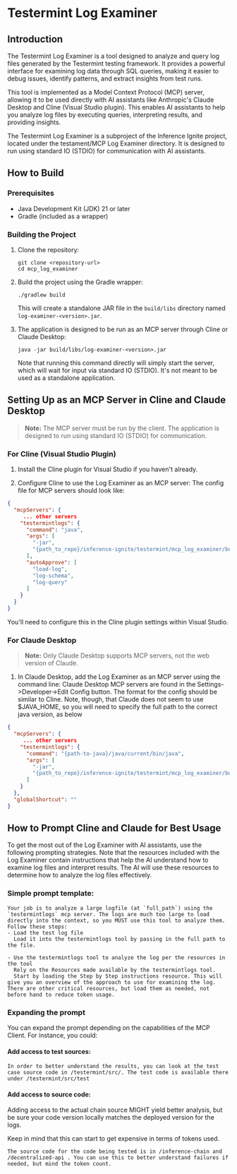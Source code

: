# Testermint Log Examiner

## Introduction

The Testermint Log Examiner is a tool designed to analyze and query log files generated by the Testermint testing framework. It provides a powerful interface for examining log data through SQL queries, making it easier to debug issues, identify patterns, and extract insights from test runs.

This tool is implemented as a Model Context Protocol (MCP) server, allowing it to be used directly with AI assistants like Anthropic's Claude Desktop and Cline (Visual Studio plugin). This enables AI assistants to help you analyze log files by executing queries, interpreting results, and providing insights.

The Testermint Log Examiner is a subproject of the Inference Ignite project, located under the testament/MCP Log Examiner directory. It is designed to run using standard IO (STDIO) for communication with AI assistants.

## How to Build

### Prerequisites

- Java Development Kit (JDK) 21 or later
- Gradle (included as a wrapper)

### Building the Project

1. Clone the repository:
   ```
   git clone <repository-url>
   cd mcp_log_examiner
   ```

2. Build the project using the Gradle wrapper:
   ```
   ./gradlew build
   ```
   This will create a standalone JAR file in the `build/libs` directory named `log-examiner-<version>.jar`.

3. The application is designed to be run as an MCP server through Cline or Claude Desktop:
   ```
   java -jar build/libs/log-examiner-<version>.jar
   ```

   Note that running this command directly will simply start the server, which will wait for input via standard IO (STDIO). It's not meant to be used as a standalone application.

## Setting Up as an MCP Server in Cline and Claude Desktop

> **Note:** The MCP server must be run by the client. The application is designed to run using standard IO (STDIO) for communication.

### For Cline (Visual Studio Plugin)

1. Install the Cline plugin for Visual Studio if you haven't already.

2. Configure Cline to use the Log Examiner as an MCP server:
The config file for MCP servers should look like:
```json
{
  "mcpServers": {
     ... other servers
    "testermintlogs": {
      "command": "java",
      "args": [
        "-jar",
        "{path_to_repo}/inference-ignite/testermint/mcp_log_examiner/build/libs/log-examiner-1.0-SNAPSHOT.jar"
      ],
      "autoApprove": [
        "load-log",
        "log-schema",
        "log-query"
      ]
    }
  }
}
```
You'll need to configure this in the Cline plugin settings within Visual Studio.

### For Claude Desktop

> **Note:** Only Claude Desktop supports MCP servers, not the web version of Claude.

1. In Claude Desktop, add the Log Examiner as an MCP server using the command line:
Claude Desktop MCP servers are found in the Settings->Developer->Edit Config button.
The format for the config should be similar to Cline. Note, though, that Claude does not seem to use $JAVA_HOME, so you will need to specify the full path to the correct java version, as below
```json
{
  "mcpServers": {
     ... other servers
    "testermintlogs": {
      "command": "{path-to-java}/java/current/bin/java",
      "args": [
        "-jar",
        "{path_to_repo}/inference-ignite/testermint/mcp_log_examiner/build/libs/log-examiner-1.0-SNAPSHOT.jar"
      ]
    }
  },
  "globalShortcut": ""
}
```
        
## How to Prompt Cline and Claude for Best Usage

To get the most out of the Log Examiner with AI assistants, use the following prompting strategies. Note that the resources included with the Log Examiner contain instructions that help the AI understand how to examine log files and interpret results. The AI will use these resources to determine how to analyze the log files effectively.
 ### Simple prompt template:
```
Your job is to analyze a large logfile (at `full_path`) using the `testermintlogs` mcp server. The logs are much too large to load directly into the context, so you MUST use this tool to analyze them. Follow these steps:
- Load the test log file
  Load it into the testermintlogs tool by passing in the full path to the file.

- Use the testermintlogs tool to analyze the log per the resources in the tool
  Rely on the Resources made available by the testermintlogs tool.
  Start by loading the Step by Step instructions resource. This will give you an overview of the approach to use for examining the log. There are other critical resources, but load them as needed, not before hand to reduce token usage.
```

### Expanding the prompt
You can expand the prompt depending on the capabilities of the MCP Client. For instance, you could:

#### Add access to test sources:
```
In order to better understand the results, you can look at the test case source code in /testermint/src/. The test code is available there under /testermint/src/test
```

#### Add access to source code:
Adding access to the actual chain source MIGHT yield better analysis, but be sure your code version locally matches the deployed version for the logs.

Keep in mind that this can start to get expensive in terms of tokens used.

```
The source code for the code being tested is in /inference-chain and /decentralized-api . You can use this to better understand failures if needed, but mind the token count.
```
